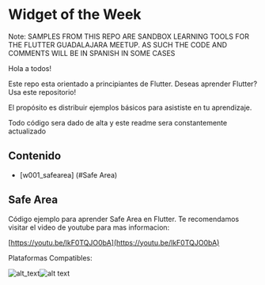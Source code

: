 # Widget of the Week
Note: 
SAMPLES FROM THIS REPO ARE SANDBOX LEARNING TOOLS FOR THE FLUTTER GUADALAJARA MEETUP. 
AS SUCH THE CODE AND COMMENTS WILL BE IN SPANISH IN SOME CASES

Hola a todos!

Este repo esta orientado a principiantes de Flutter. Deseas aprender Flutter? Usa este repositorio! 

El propósito es distribuir ejemplos básicos para asististe en tu aprendizaje.

Todo código sera dado de alta y este readme sera constantemente actualizado

## Contenido

- [w001_safearea] (#Safe Area)




##  Safe Area

Código ejemplo para aprender Safe Area en Flutter.
Te recomendamos visitar el video de youtube para mas informacion:

[https://youtu.be/lkF0TQJO0bA](https://youtu.be/lkF0TQJO0bA)

Plataformas Compatibles:

![alt_text][ios_logo]![alt text][android_logo]





[ios_logo]: https://img.icons8.com/ios-filled/50/000000/ios-logo.png "ios"  
[google_logo]: https://img.icons8.com/color/48/000000/google-logo.png "google"
[android_logo]: https://img.icons8.com/cute-clipart/64/000000/android.png "android"
[flutter_logo]: https://img.icons8.com/color/48/000000/flutter.png "flutter"
[pdf_logo]: https://img.icons8.com/color/48/000000/pdf.png "pdf"
